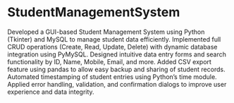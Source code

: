# StudentManagementSystem   
Developed a GUI-based Student Management System using Python (Tkinter) and MySQL to manage student data efficiently.
Implemented full CRUD operations (Create, Read, Update, Delete) with dynamic database integration using PyMySQL.
Designed intuitive data entry forms and search functionality by ID, Name, Mobile, Email, and more.
Added CSV export feature using pandas to allow easy backup and sharing of student records.
Automated timestamping of student entries using Python’s time module.
Applied error handling, validation, and confirmation dialogs to improve user experience and data integrity.
